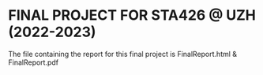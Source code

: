# FINAL PROJECT FOR STA426 @ UZH (2022-2023)

The file containing the report for this final project is FinalReport.html & FinalReport.pdf
